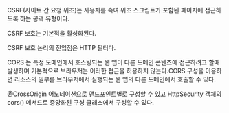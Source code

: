 CSRF(사이트 간 요청 위조)는 사용자를 속여 위조 스크립트가 포함된 페이지에 접근하도록 하는 공격 유형이다.

CSRF 보호는 기본적을 활성화된다.

CSRF 보호 논리의 진입점은 HTTP 필터다.

CORS 는 특정 도메인에서 호스팅되는 웹 앱이 다른 도메인 콘텐츠에 접근하려고 할때 발생하며
기본적으로 브라우저는 이러한 접근을 허용하지 않는다.CORS 구성을 이용하면 리소스의 일부를
브라우저에서 실행되는 웹 앱의 다른 도메인에서 호출할 수 있다.

@CrossOrigin 어노테이션으로 앤드포인트별로 구성할 수 있고
HttpSecurity 객체의 cors() 메서드로 중앙화된 구성 클래스에서 구성할 수 있다.